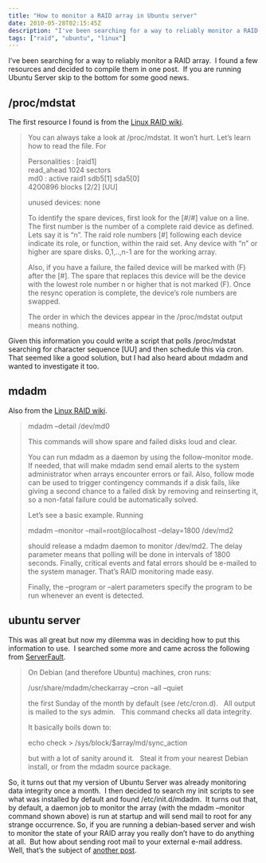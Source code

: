 ```yaml
---
title: "How to monitor a RAID array in Ubuntu server"
date: 2010-05-28T02:15:45Z
description: "I've been searching for a way to reliably monitor a RAID array.  I found a few resources and decided to compile them in one post.  If you are running Ubuntu Server skip to the bottom for some good news."
tags: ["raid", "ubuntu", "linux"]
---
```


I’ve been searching for a way to reliably monitor a RAID array.  I found a few resources and decided to compile them in one post.  If you are running Ubuntu Server skip to the bottom for some good news. 

## /proc/mdstat

The first resource I found is from the [Linux RAID wiki][1].

 [1]: https://raid.wiki.kernel.org/index.php/Detecting,_querying_and_testing#Monitoring_RAID_arrays:/etc/cron.d

> You can always take a look at /proc/mdstat. It won’t hurt. Let’s learn how to read the file. For
> 
> Personalities : \[raid1\]  
> read_ahead 1024 sectors  
> md0 : active raid1 sdb5\[1\] sda5\[0\]  
> 4200896 blocks \[2/2\] \[UU\]
> 
> unused devices: none
> 
> To identify the spare devices, first look for the \[#/#\] value on a line. The first number is the number of a complete raid device as defined. Lets say it is “n”. The raid role numbers \[#\] following each device indicate its role, or function, within the raid set. Any device with “n” or higher are spare disks. 0,1,..,n-1 are for the working array.
> 
> Also, if you have a failure, the failed device will be marked with (F) after the \[#\]. The spare that replaces this device will be the device with the lowest role number n or higher that is not marked (F). Once the resync operation is complete, the device’s role numbers are swapped.
> 
> The order in which the devices appear in the /proc/mdstat output means nothing.

Given this information you could write a script that polls /proc/mdstat searching for character sequence \[UU\] and then schedule this via cron. That seemed like a good solution, but I had also heard about mdadm and wanted to investigate it too.

## mdadm

Also from the [Linux RAID wiki][1].

> mdadm –detail /dev/md0
> 
> This commands will show spare and failed disks loud and clear.
> 
> You can run mdadm as a daemon by using the follow-monitor mode. If needed, that will make mdadm send email alerts to the system administrator when arrays encounter errors or fail. Also, follow mode can be used to trigger contingency commands if a disk fails, like giving a second chance to a failed disk by removing and reinserting it, so a non-fatal failure could be automatically solved.
> 
> Let’s see a basic example. Running
> 
> mdadm –monitor –mail=root@localhost –delay=1800 /dev/md2
> 
> should release a mdadm daemon to monitor /dev/md2. The delay parameter means that polling will be done in intervals of 1800 seconds. Finally, critical events and fatal errors should be e-mailed to the system manager. That’s RAID monitoring made easy.
> 
> Finally, the –program or –alert parameters specify the program to be run whenever an event is detected.

## ubuntu server

This was all great but now my dilemma was in deciding how to put this information to use.  I searched some more and came across the following from [ServerFault][2].

 [2]: http://serverfault.com/questions/49939/daemon-to-verify-linux-md-raid

> On Debian (and therefore Ubuntu) machines, cron runs:
> 
> /usr/share/mdadm/checkarray –cron –all –quiet
> 
> the first Sunday of the month by default (see /etc/cron.d).   All output is mailed to the sys admin.   This command checks all data integrity.
> 
> It basically boils down to:
> 
> echo check > /sys/block/$array/md/sync_action
> 
> but with a lot of sanity around it.   Steal it from your nearest Debian install, or from the mdadm source package.

So, it turns out that my version of Ubuntu Server was already monitoring data integrity once a month.  I then decided to search my init scripts to see what was installed by default and found /etc/init.d/mdadm.  It turns out that, by default, a daemon job to monitor the array (with the mdadm –monitor command shown above) is run at startup and will send mail to root for any strange occurrence. So, if you are running a debian-based server and wish to monitor the state of your RAID array you really don’t have to do anything at all.  But how about sending root mail to your external e-mail address.  Well, that’s the subject of [another post][3].

 [3]: http://www.kevinsookocheff.com/2010/06/01/how-to-forward-root-users-mail-to-an-external-address/
